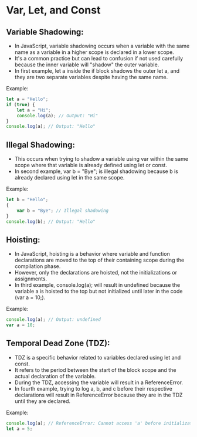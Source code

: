 # Var, Let, and Const

## Variable Shadowing:
- In JavaScript, variable shadowing occurs when a variable with the same name as a variable in a higher scope is declared in a lower scope.
- It's a common practice but can lead to confusion if not used carefully because the inner variable will "shadow" the outer variable.
- In first example, let a inside the if block shadows the outer let a, and they are two separate variables despite having the same name.

Example:
```javascript
let a = "Hello";
if (true) {
    let a = "Hi";
    console.log(a); // Output: "Hi"
}
console.log(a); // Output: "Hello"
```

## Illegal Shadowing:
- This occurs when trying to shadow a variable using var within the same scope where that variable is already defined using let or const.
- In second example, var b = "Bye"; is illegal shadowing because b is already declared using let in the same scope.

Example:

```javascript
let b = "Hello";
{
    var b = "Bye"; // Illegal shadowing
}
console.log(b); // Output: "Hello"

```


## Hoisting:
- In JavaScript, hoisting is a behavior where variable and function declarations are moved to the top of their containing scope during the compilation phase.
- However, only the declarations are hoisted, not the initializations or assignments.
- In third example, console.log(a); will result in undefined because the variable a is hoisted to the top but not initialized until later in the code (var a = 10;).

Example:
```javascript
console.log(a); // Output: undefined
var a = 10;

```


## Temporal Dead Zone (TDZ):
- TDZ is a specific behavior related to variables declared using let and const. 
- It refers to the period between the start of the block scope and the actual declaration of the variable.
- During the TDZ, accessing the variable will result in a ReferenceError.
- In fourth example, trying to log a, b, and c before their respective declarations will result in ReferenceError because they are in the TDZ until they are declared.


Example:
```javascript
console.log(a); // ReferenceError: Cannot access 'a' before initialization
let a = 5;
```

